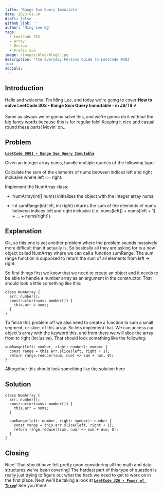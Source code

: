 ```yaml
---
title: 'Range Sum Query Immutable'
date: 2023-01-30
draft: false
github_link: ''
author: 'Ming Lee Ng'
tags:
  - LeetCode 303
  - Array
  - Design
  - Prefix Sum
image: /images/blog/blog2.jpg
description: 'The Everyday Persons Guide to LeetCode #303'
toc:
socials:
---
```


## Introduction

Hello and welcome! I'm Ming Lee, and today we're going to cover **How to solve LeetCode 303 - Range Sum Query Immutable - in JS/TS :zap:**

Same as always we're gonna solve this, and we're gonna do it without the big fancy words because this is for regular folx! Keeping it nice and casual
round these parts! Movin' on...

## Problem

<b><a href='https://leetcode.com/problems/range-sum-query-immutable/'>`LeetCode 0001 - Range Sum Query Immutable`</a></b>

Given an integer array nums, handle multiple queries of the following type:

Calculate the sum of the elements of nums between indices left and right inclusive where left <= right.

Implement the NumArray class:

- NumArray(int[] nums) initializes the object with the integer array nums.

- int sumRange(int left, int right) returns the sum of the elements of nums between indices left and right inclusive (i.e. nums[left]] + nums[left +
  1] + ... + nums[right]).

## Explanation

Ok, so this one is yet another problem where the problem sounds massively more difficult than it actually is. So basically all they are asking for is
a new object called NumArray where we can call a function sumRange. The sum range function is supposed to return the sum of all elements from left ->
right.

So first things first we know that we need to create an object and it needs to be able to handle a number array as an argument in the constructor.
That should look a little something like this:

```
class NumArray {
  arr: number[];
  constructor(nums: number[]) {
    this.arr = nums;
  }
}
```

To finish this problem off we also need to create a function to sum a small segment, or slice, of this array. So lets implement that. We can access
our object's array with the keyword this, and from there we will slice the array from to right (inclusive). That should look something like the
following:

```
sumRange(left: number, right: number): number {
  const range = this.arr.slice(left, right + 1);
  return range.reduce((sum, num) => sum + num, 0);
}
```

Alltogether this should look something like the solution here

## Solution

```
class NumArray {
  arr: number[];
  constructor(nums: number[]) {
    this.arr = nums;
  }

  sumRange(left: number, right: number): number {
    const range = this.arr.slice(left, right + 1);
    return range.reduce((sum, num) => sum + num, 0);
  }
}
```

## Closing

Nice! That should have felt pretty good considering all the math and data-structures we've been covering! The hardest part of this type of question is
really just trying to figure out what the heck we need to get to work on in the first place. Next we'll be taking a look at
<a href='../power-of-three/'>**`LeetCode 326 - Power of Three`**</a>! See you then!
